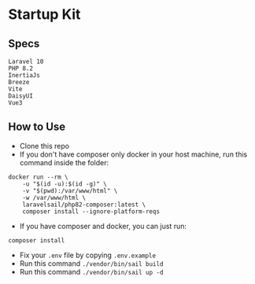 # Startup Kit

## Specs
```text
Laravel 10
PHP 8.2
InertiaJs
Breeze
Vite
DaisyUI
Vue3
```

## How to Use
- Clone this repo
- If you don't have composer only docker in your host machine, run this command inside the folder:
```text
docker run --rm \
    -u "$(id -u):$(id -g)" \
    -v "$(pwd):/var/www/html" \
    -w /var/www/html \
    laravelsail/php82-composer:latest \
    composer install --ignore-platform-reqs
```
- If you have composer and docker, you can just run:
```text
composer install
```
- Fix your `.env` file by copying `.env.example`
- Run this command `./vendor/bin/sail build`
- Run this command `./vendor/bin/sail up -d`
